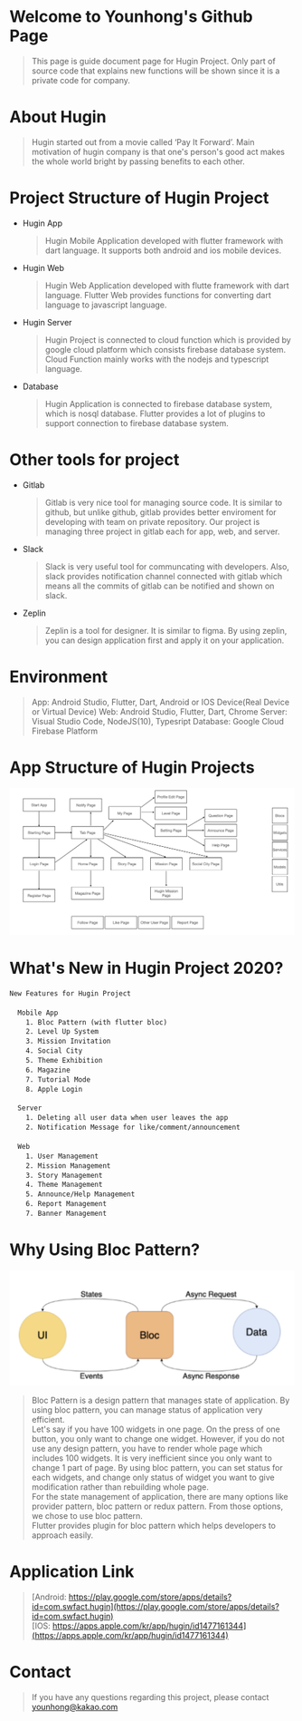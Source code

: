 # Welcome to Younhong's Github Page
> This page is guide document page for Hugin Project.
Only part of source code that explains new functions will be shown since it is a private code for company.

# About Hugin
> Hugin started out from a movie called ‘Pay It Forward’. Main motivation of hugin company is that one's person's good act makes the whole world bright by passing benefits to each other.

# Project Structure of Hugin Project
* Hugin App
  > Hugin Mobile Application developed with flutter framework with dart language. It supports both android and ios mobile devices.
* Hugin Web
  > Hugin Web Application developed with flutte framework with dart language. Flutter Web provides functions for converting dart language to javascript language.
* Hugin Server
  > Hugin Project is connected to cloud function which is provided by google cloud platform which consists firebase database system. Cloud Function mainly works with the nodejs and typescript language.
* Database
  > Hugin Application is connected to firebase database system, which is nosql database. Flutter provides a lot of plugins to support connection to firebase database system.
  
# Other tools for project
* Gitlab
   > Gitlab is very nice tool for managing source code. It is similar to github, but unlike github, gitlab provides better enviroment for developing with team on private repository. Our project is managing three project in gitlab each for app, web, and server.
* Slack
  > Slack is very useful tool for communcating with developers. Also, slack provides notification channel connected with gitlab which means all the commits of gitlab can be notified and shown on slack.
* Zeplin
  > Zeplin is a tool for designer. It is similar to figma. By using zeplin, you can design application first and apply it on your application.
  
# Environment
> App: Android Studio, Flutter, Dart, Android or IOS Device(Real Device or Virtual Device)
> Web: Android Studio, Flutter, Dart, Chrome
> Server: Visual Studio Code, NodeJS(10), Typesript
> Database: Google Cloud Firebase Platform
  
# App Structure of Hugin Projects
![허그인 앱 구조](./images/app.png)

# What's New in Hugin Project 2020?
```html
New Features for Hugin Project

  Mobile App
    1. Bloc Pattern (with flutter bloc)
    2. Level Up System
    3. Mission Invitation
    4. Social City
    5. Theme Exhibition
    6. Magazine
    7. Tutorial Mode
    8. Apple Login

  Server
    1. Deleting all user data when user leaves the app
    2. Notification Message for like/comment/announcement

  Web
    1. User Management
    2. Mission Management
    3. Story Management
    4. Theme Management
    5. Announce/Help Management
    6. Report Management
    7. Banner Management

```

# Why Using Bloc Pattern?
![Bloc](./images/bloc.png)
> Bloc Pattern is a design pattern that manages state of application. By using bloc pattern, you can manage status of application very efficient.   
> Let's say if you have 100 widgets in one page. On the press of one button, you only want to change one widget. However, if you do not use any design pattern, you have to render whole page which includes 100 widgets. It is very inefficient since you only want to change 1 part of page. By using bloc pattern, you can set status for each widgets, and change only status of widget you want to give modification rather than rebuilding whole page.   
> For the state management of application, there are  many options like provider pattern, bloc pattern or redux pattern. From those options, we chose to use bloc pattern.   
> Flutter provides plugin for bloc pattern which helps developers to approach easily.

# Application Link
> [Android: https://play.google.com/store/apps/details?id=com.swfact.hugin](https://play.google.com/store/apps/details?id=com.swfact.hugin)   
> [IOS: https://apps.apple.com/kr/app/hugin/id1477161344](https://apps.apple.com/kr/app/hugin/id1477161344)


# Contact
> If you have any questions regarding this project, please contact [younhong@kakao.com](younhong@kakao.com)
